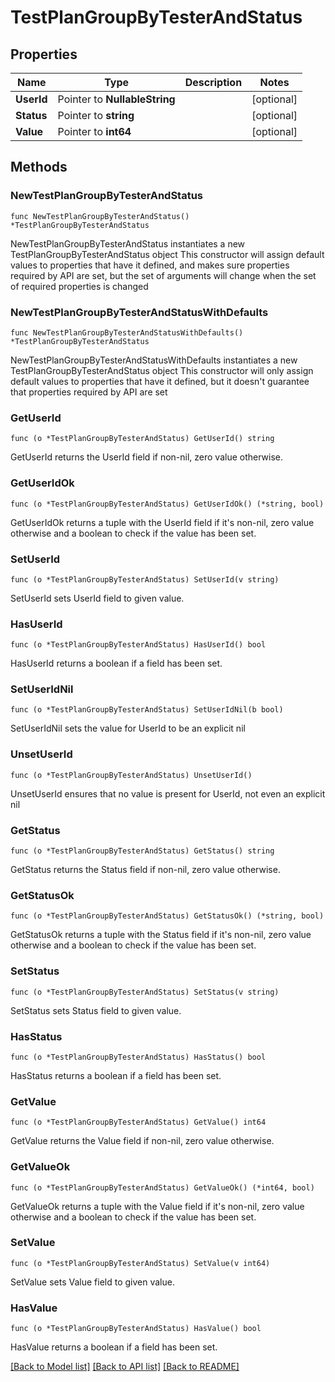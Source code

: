 # TestPlanGroupByTesterAndStatus

## Properties

Name | Type | Description | Notes
------------ | ------------- | ------------- | -------------
**UserId** | Pointer to **NullableString** |  | [optional] 
**Status** | Pointer to **string** |  | [optional] 
**Value** | Pointer to **int64** |  | [optional] 

## Methods

### NewTestPlanGroupByTesterAndStatus

`func NewTestPlanGroupByTesterAndStatus() *TestPlanGroupByTesterAndStatus`

NewTestPlanGroupByTesterAndStatus instantiates a new TestPlanGroupByTesterAndStatus object
This constructor will assign default values to properties that have it defined,
and makes sure properties required by API are set, but the set of arguments
will change when the set of required properties is changed

### NewTestPlanGroupByTesterAndStatusWithDefaults

`func NewTestPlanGroupByTesterAndStatusWithDefaults() *TestPlanGroupByTesterAndStatus`

NewTestPlanGroupByTesterAndStatusWithDefaults instantiates a new TestPlanGroupByTesterAndStatus object
This constructor will only assign default values to properties that have it defined,
but it doesn't guarantee that properties required by API are set

### GetUserId

`func (o *TestPlanGroupByTesterAndStatus) GetUserId() string`

GetUserId returns the UserId field if non-nil, zero value otherwise.

### GetUserIdOk

`func (o *TestPlanGroupByTesterAndStatus) GetUserIdOk() (*string, bool)`

GetUserIdOk returns a tuple with the UserId field if it's non-nil, zero value otherwise
and a boolean to check if the value has been set.

### SetUserId

`func (o *TestPlanGroupByTesterAndStatus) SetUserId(v string)`

SetUserId sets UserId field to given value.

### HasUserId

`func (o *TestPlanGroupByTesterAndStatus) HasUserId() bool`

HasUserId returns a boolean if a field has been set.

### SetUserIdNil

`func (o *TestPlanGroupByTesterAndStatus) SetUserIdNil(b bool)`

 SetUserIdNil sets the value for UserId to be an explicit nil

### UnsetUserId
`func (o *TestPlanGroupByTesterAndStatus) UnsetUserId()`

UnsetUserId ensures that no value is present for UserId, not even an explicit nil
### GetStatus

`func (o *TestPlanGroupByTesterAndStatus) GetStatus() string`

GetStatus returns the Status field if non-nil, zero value otherwise.

### GetStatusOk

`func (o *TestPlanGroupByTesterAndStatus) GetStatusOk() (*string, bool)`

GetStatusOk returns a tuple with the Status field if it's non-nil, zero value otherwise
and a boolean to check if the value has been set.

### SetStatus

`func (o *TestPlanGroupByTesterAndStatus) SetStatus(v string)`

SetStatus sets Status field to given value.

### HasStatus

`func (o *TestPlanGroupByTesterAndStatus) HasStatus() bool`

HasStatus returns a boolean if a field has been set.

### GetValue

`func (o *TestPlanGroupByTesterAndStatus) GetValue() int64`

GetValue returns the Value field if non-nil, zero value otherwise.

### GetValueOk

`func (o *TestPlanGroupByTesterAndStatus) GetValueOk() (*int64, bool)`

GetValueOk returns a tuple with the Value field if it's non-nil, zero value otherwise
and a boolean to check if the value has been set.

### SetValue

`func (o *TestPlanGroupByTesterAndStatus) SetValue(v int64)`

SetValue sets Value field to given value.

### HasValue

`func (o *TestPlanGroupByTesterAndStatus) HasValue() bool`

HasValue returns a boolean if a field has been set.


[[Back to Model list]](../README.md#documentation-for-models) [[Back to API list]](../README.md#documentation-for-api-endpoints) [[Back to README]](../README.md)


